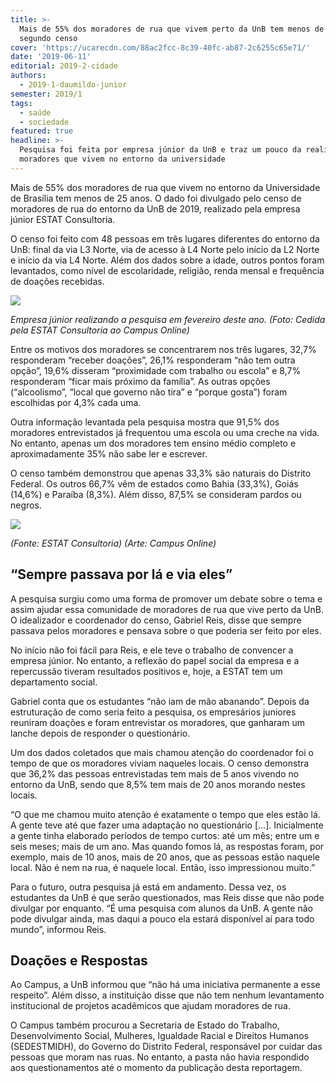 ```yaml
---
title: >-
  Mais de 55% dos moradores de rua que vivem perto da UnB tem menos de 25 anos,
  segundo censo 
cover: 'https://ucarecdn.com/88ac2fcc-8c39-40fc-ab87-2c6255c65e71/'
date: '2019-06-11'
editorial: 2019-2-cidade
authors:
  - 2019-1-daumildo-junior
semester: 2019/1
tags:
  - saúde
  - sociedade
featured: true
headline: >-
  Pesquisa foi feita por empresa júnior da UnB e traz um pouco da realidade dos
  moradores que vivem no entorno da universidade
---
```

Mais de 55% dos moradores de rua que vivem no entorno da Universidade de Brasília tem menos de 25 anos. O dado foi divulgado pelo censo de moradores de rua do entorno da UnB de 2019, realizado pela empresa júnior ESTAT Consultoria. 

O censo foi feito com 48 pessoas em três lugares diferentes do entorno da UnB: final da via L3 Norte, via de acesso à L4 Norte pelo início da L2 Norte e início da via L4 Norte. Além dos dados sobre a idade, outros pontos foram levantados, como nível de escolaridade, religião, renda mensal e frequência de doações recebidas.

![](https://ucarecdn.com/52fda51c-850e-4738-b71a-e8a330cee471/)

_Empresa júnior realizando a pesquisa em fevereiro deste ano. (Foto: Cedida pela ESTAT Consultoria ao Campus Online)_

Entre os motivos dos moradores se concentrarem nos três lugares, 32,7% responderam “receber doações”, 26,1% responderam “não tem outra opção”, 19,6% disseram “proximidade com trabalho ou escola” e 8,7% responderam “ficar mais próximo da família”. As outras opções (“alcoolismo”, “local que governo não tira” e “porque gosta”) foram escolhidas por 4,3% cada uma. 

Outra informação levantada pela pesquisa mostra que 91,5% dos moradores entrevistados já frequentou uma escola ou uma creche na vida. No entanto, apenas um dos moradores tem ensino médio completo e aproximadamente 35% não sabe ler e escrever.

O censo também demonstrou que apenas 33,3% são naturais do Distrito Federal. Os outros 66,7% vêm de estados como Bahia (33,3%), Goiás (14,6%) e Paraíba (8,3%). Além disso, 87,5% se consideram pardos ou negros. 

![](https://ucarecdn.com/f2c4ffc1-de40-40f9-97b3-add4392cb7a5/)

_(Fonte: ESTAT Consultoria) (Arte: Campus Online)_

## “Sempre passava por lá e via eles”

A pesquisa surgiu como uma forma de promover um debate sobre o tema e assim ajudar essa comunidade de moradores de rua que vive perto da UnB. O idealizador e coordenador do censo, Gabriel Reis, disse que sempre passava pelos moradores e pensava sobre o que poderia ser feito por eles.

No início não foi fácil para Reis, e ele teve o trabalho de convencer a empresa júnior. No entanto, a reflexão do papel social da empresa e a repercussão tiveram resultados positivos e, hoje, a ESTAT tem um departamento social. 

Gabriel conta que os estudantes “não iam de mão abanando”. Depois da estruturação de como seria feito a pesquisa, os empresários juniores reuniram doações e foram entrevistar os moradores, que ganharam um lanche depois de responder o questionário.

Um dos dados coletados que mais chamou atenção do coordenador foi o tempo de que os moradores viviam naqueles locais. O censo demonstra que 36,2% das pessoas entrevistadas tem mais de 5 anos vivendo no entorno da UnB, sendo que 8,5% tem mais de 20 anos morando nestes locais.

“O que me chamou muito atenção é exatamente o tempo que eles estão lá. A gente teve até que fazer uma adaptação no questionário \[...]. Inicialmente a gente tinha elaborado períodos de tempo curtos: até um mês; entre um e seis meses; mais de um ano. Mas quando fomos lá, as respostas foram, por exemplo, mais de 10 anos, mais de 20 anos, que as pessoas estão naquele local. Não é nem na rua, é naquele local. Então, isso impressionou muito.”

Para o futuro, outra pesquisa já está em andamento. Dessa vez, os estudantes da UnB é que serão questionados, mas Reis disse que não pode divulgar por enquanto. “É uma pesquisa com alunos da UnB. A gente não pode divulgar ainda, mas daqui a pouco ela estará disponível aí para todo mundo”, informou Reis.

## Doações e Respostas

Ao Campus, a UnB informou que “não há uma iniciativa permanente a esse respeito”. Além disso, a instituição disse que não tem nenhum levantamento institucional de projetos acadêmicos que ajudam moradores de rua. 

O Campus também procurou a Secretaria de Estado do Trabalho, Desenvolvimento Social, Mulheres, Igualdade Racial e Direitos Humanos (SEDESTMIDH), do Governo do Distrito Federal, responsável por cuidar das pessoas que moram nas ruas. No entanto, a pasta não havia respondido aos questionamentos até o momento da publicação desta reportagem.
